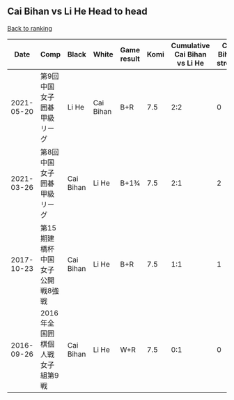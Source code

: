 ## Cai Bihan vs Li He Head to head

[Back to ranking](../../index.md)




| **Date** | **Comp** | **Black** | **White** | **Game result** | **Komi** | **Cumulative Cai Bihan vs Li He** | **Cai Bihan streak** | **Li He streak** | 
| --- | --- | --- | --- | --- | --- | --- | --- | --- |
| 2021-05-20 | 第9回中国女子囲碁甲級リーグ | Li He | Cai Bihan | B+R | 7.5 | 2:2 | 0 | 1 | 
| 2021-03-26 | 第8回中国女子囲碁甲級リーグ | Cai Bihan | Li He | B+1¾ | 7.5 | 2:1 | 2 | 0 | 
| 2017-10-23 | 第15期建橋杯中国女子公開戦8強戦 | Cai Bihan | Li He | B+R | 7.5 | 1:1 | 1 | 0 | 
| 2016-09-26 | 2016年全国囲棋個人戦女子組第9戦 | Cai Bihan | Li He | W+R | 7.5 | 0:1 | 0 | 1 |




